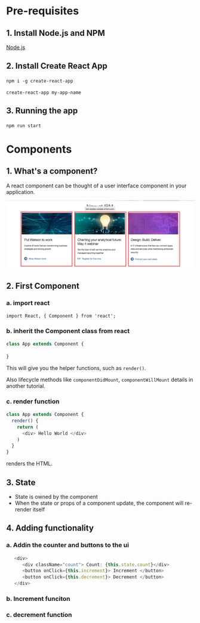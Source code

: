 # Pre-requisites

## 1. Install Node.js and NPM

[Node.js](https://nodejs.org/en/download/current/)

## 2. Install Create React App

`npm i -g create-react-app`

`create-react-app my-app-name`

## 3. Running the app

`npm run start`

# Components

## 1. What's a component?

A react component can be thought of a user interface component in your application.

![what-is-a-comp](img/what-is-component.png)

## 2. First Component

### a. import react 

```
import React, { Component } from 'react';
```

### b. inherit the Component class from react

```js
class App extends Component {
  
}
```

This will give you the helper functions, such as `render()`.

Also lifecycle methods like `componentDidMount`, `componentWillMount` details in another tutorial.

### c. render function
```js
class App extends Component {
  render() {
    return (
      <div> Hello World </div>
    )
  }
}
```

renders the HTML.

## 3. State

- State is owned by the component
- When the state or props of a component update, the component will re-render itself

## 4. Adding functionality

### a. Addin the counter and buttons to the ui

```js
   <div>
      <div className="count"> Count: {this.state.count}</div>
      <button onClick={this.increment}> Increment </button>
      <button onClick={this.decrement}> Decrement </button>
   </div>
```

### b. Increment funciton

### c. decrement function

